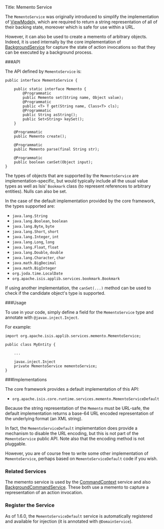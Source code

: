 Title: Memento Service

The `MementoService` was originally introduced to simplify the implementation of [ViewModel](../../more-advanced-topics/ViewModel.html)s, which are required to return a string representation of all of their backing state, moreover which is safe for use within a URL.

However, it can also be used to create a memento of arbitrary objects.  Indeed, it is used internally by the core implementation of [BackgroundService](./background-service.html) for capture the state of action invocations so that they can be executed by a background process.


###API

The API defined by `MementoService` is:

    public interface MementoService {
    
        public static interface Memento {
            @Programmatic
            public Memento set(String name, Object value);    
            @Programmatic
            public <T> T get(String name, Class<T> cls);
            @Programmatic
            public String asString();
            public Set<String> keySet();
        }
        
        @Programmatic
        public Memento create();
    
        @Programmatic
        public Memento parse(final String str);
    
        @Programmatic
        public boolean canSet(Object input);
    }

The types of objects that are supported by the `MementoService` are implementation-specific, but would typically include all the usual value types as well as Isis' `Bookmark` class (to represent references to arbitrary entities).    Nulls can also be set.

In the case of the default implementation provided by the core framework, the types supported are:

* `java.lang.String`
* `java.lang.Boolean`, `boolean`
* `java.lang.Byte`, `byte`
* `java.lang.Short`, `short`
* `java.lang.Integer`, `int`
* `java.lang.Long`, `long`
* `java.lang.Float`, `float`
* `java.lang.Double`, `double`
* `java.lang.Character`, `char`
* `java.math.BigDecimal`
* `java.math.BigInteger`
* `org.joda.time.LocalDate`
* `org.apache.isis.applib.services.bookmark.Bookmark`

If using another implementation, the `canSet(...)` method can be used to check if the candidate object's type is supported.


###Usage

To use in your code, simply define a field for the `MementoService` type and annotate with `@javax.inject.Inject`.  

For example:

    import org.apache.isis.applib.services.memento.MementoService;

    public class MyEntity {

        ...
        
        javax.inject.Inject
        private MementoService mementoService;
    }

###Implementations

The core framework provides a default implementation of this API:

* `org.apache.isis.core.runtime.services.memento.MementoServiceDefault`

Because the string representation of the `Memento` must be URL-safe, the default implementation returns a base-64 URL encoded representation of the underlying format (an XML string).


In fact, the `MementoServiceDefault` implementation does provide a mechanism to disable the URL encoding, but this is not part of the `MementoService` public API.  Note also that the encoding method is not pluggable.

However, you are of course free to write some other implementation of `MementoService`, perhaps based on `MementoServiceDefault` code if you wish.


### Related Services

The memento service is used by the [CommandContext](./command-context.html) service and also [BackgroundCommandService](./background-service.html).  These both use a memento to capture a representation of an action invocation.



### Register the Service

As of 1.6.0, the `MementoServiceDefault` service is automatically registered and available for injection (it is annotated with `@DomainService`).


